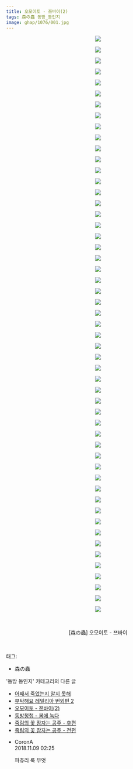 ```yaml
---
title: 오모이토 - 쯔바이(2)
tags: 森の蟲 동방_동인지
image: ghap/1076/001.jpg
---
```

<div class="article">
<p style="text-align: center; clear: none; float: none;"><img src="{{ site.nasurl }}/ghap/1076/001.jpg"/></p>
<p style="text-align: center; clear: none; float: none;"><img src="{{ site.nasurl }}/ghap/1076/002.jpg"/></p>
<p style="text-align: center; clear: none; float: none;"><img src="{{ site.nasurl }}/ghap/1076/003.jpg"/></p>
<p style="text-align: center; clear: none; float: none;"><img src="{{ site.nasurl }}/ghap/1076/004.jpg"/></p>
<p style="text-align: center; clear: none; float: none;"><img src="{{ site.nasurl }}/ghap/1076/005.jpg"/></p>
<p style="text-align: center; clear: none; float: none;"><img src="{{ site.nasurl }}/ghap/1076/006.jpg"/></p>
<p style="text-align: center; clear: none; float: none;"><img src="{{ site.nasurl }}/ghap/1076/007.jpg"/></p>
<p style="text-align: center; clear: none; float: none;"><img src="{{ site.nasurl }}/ghap/1076/008.jpg"/></p>
<p style="text-align: center; clear: none; float: none;"><img src="{{ site.nasurl }}/ghap/1076/009.jpg"/></p>
<p style="text-align: center; clear: none; float: none;"><img src="{{ site.nasurl }}/ghap/1076/010.jpg"/></p>
<p style="text-align: center; clear: none; float: none;"><img src="{{ site.nasurl }}/ghap/1076/011.jpg"/></p>
<p style="text-align: center; clear: none; float: none;"><img src="{{ site.nasurl }}/ghap/1076/012.jpg"/></p>
<p style="text-align: center; clear: none; float: none;"><img src="{{ site.nasurl }}/ghap/1076/013.jpg"/></p>
<p style="text-align: center; clear: none; float: none;"><img src="{{ site.nasurl }}/ghap/1076/014.jpg"/></p>
<p style="text-align: center; clear: none; float: none;"><img src="{{ site.nasurl }}/ghap/1076/015.jpg"/></p>
<p style="text-align: center; clear: none; float: none;"><img src="{{ site.nasurl }}/ghap/1076/016.jpg"/></p>
<p style="text-align: center; clear: none; float: none;"><img src="{{ site.nasurl }}/ghap/1076/017.jpg"/></p>
<p style="text-align: center; clear: none; float: none;"><img src="{{ site.nasurl }}/ghap/1076/018.jpg"/></p>
<p style="text-align: center; clear: none; float: none;"><img src="{{ site.nasurl }}/ghap/1076/019.jpg"/></p>
<p style="text-align: center; clear: none; float: none;"><img src="{{ site.nasurl }}/ghap/1076/020.jpg"/></p>
<p style="text-align: center; clear: none; float: none;"><img src="{{ site.nasurl }}/ghap/1076/021.jpg"/></p>
<p style="text-align: center; clear: none; float: none;"><img src="{{ site.nasurl }}/ghap/1076/022.jpg"/></p>
<p style="text-align: center; clear: none; float: none;"><img src="{{ site.nasurl }}/ghap/1076/023.jpg"/></p>
<p style="text-align: center; clear: none; float: none;"><img src="{{ site.nasurl }}/ghap/1076/024.jpg"/></p>
<p style="text-align: center; clear: none; float: none;"><img src="{{ site.nasurl }}/ghap/1076/025.jpg"/></p>
<p style="text-align: center; clear: none; float: none;"><img src="{{ site.nasurl }}/ghap/1076/026.jpg"/></p>
<p style="text-align: center; clear: none; float: none;"><img src="{{ site.nasurl }}/ghap/1076/027.jpg"/></p>
<p style="text-align: center; clear: none; float: none;"><img src="{{ site.nasurl }}/ghap/1076/028.jpg"/></p>
<p style="text-align: center; clear: none; float: none;"><img src="{{ site.nasurl }}/ghap/1076/029.jpg"/></p>
<p style="text-align: center; clear: none; float: none;"><img src="{{ site.nasurl }}/ghap/1076/030.jpg"/></p>
<p style="text-align: center; clear: none; float: none;"><img src="{{ site.nasurl }}/ghap/1076/031.jpg"/></p>
<p style="text-align: center; clear: none; float: none;"><img src="{{ site.nasurl }}/ghap/1076/032.jpg"/></p>
<p style="text-align: center; clear: none; float: none;"><img src="{{ site.nasurl }}/ghap/1076/033.jpg"/></p>
<p style="text-align: center; clear: none; float: none;"><img src="{{ site.nasurl }}/ghap/1076/034.jpg"/></p>
<p style="text-align: center; clear: none; float: none;"><img src="{{ site.nasurl }}/ghap/1076/035.jpg"/></p>
<p style="text-align: center; clear: none; float: none;"><img src="{{ site.nasurl }}/ghap/1076/036.jpg"/></p>
<p style="text-align: center; clear: none; float: none;"><img src="{{ site.nasurl }}/ghap/1076/037.jpg"/></p>
<p style="text-align: center; clear: none; float: none;"><img src="{{ site.nasurl }}/ghap/1076/038.jpg"/></p>
<p style="text-align: center; clear: none; float: none;"><img src="{{ site.nasurl }}/ghap/1076/039.jpg"/></p>
<p style="text-align: center; clear: none; float: none;"><img src="{{ site.nasurl }}/ghap/1076/040.jpg"/></p>
<p style="text-align: center; clear: none; float: none;"><img src="{{ site.nasurl }}/ghap/1076/041.jpg"/></p>
<p style="text-align: center; clear: none; float: none;"><img src="{{ site.nasurl }}/ghap/1076/042.jpg"/></p>
<p style="text-align: center; clear: none; float: none;"><img src="{{ site.nasurl }}/ghap/1076/043.jpg"/></p>
<p style="text-align: center; clear: none; float: none;"><img src="{{ site.nasurl }}/ghap/1076/044.jpg"/></p>
<p style="text-align: center; clear: none; float: none;"><img src="{{ site.nasurl }}/ghap/1076/045.jpg"/></p>
<p style="text-align: center; clear: none; float: none;"><img src="{{ site.nasurl }}/ghap/1076/046.jpg"/></p>
<p style="text-align: center; clear: none; float: none;"><img src="{{ site.nasurl }}/ghap/1076/047.jpg"/></p>
<p style="text-align: center; clear: none; float: none;"><img src="{{ site.nasurl }}/ghap/1076/048.jpg"/></p>
<p style="text-align: center; clear: none; float: none;"><img src="{{ site.nasurl }}/ghap/1076/049.jpg"/></p>
<p style="text-align: center; clear: none; float: none;"><img src="{{ site.nasurl }}/ghap/1076/050.jpg"/></p>
<p style="text-align: center; clear: none; float: none;"><img src="{{ site.nasurl }}/ghap/1076/051.jpg"/></p>
<p style="text-align: center; clear: none; float: none;"><img src="{{ site.nasurl }}/ghap/1076/052.jpg"/></p>
<p style="text-align: center; clear: none; float: none;"><img src="{{ site.nasurl }}/ghap/1076/053.jpg"/></p>
<p style="text-align: center; clear: none; float: none;"><br/></p>
<p style="text-align: center; clear: none; float: none;">[森の蟲] 오모이토 - 쯔바이</p>
<p><br/></p>
</div><div class="tagTrail">
<p>태그: </p>
<ul>
<li>森の蟲</li>
</ul>
</div><div class="another">
<p>'동방 동인지' 카테고리의 다른 글</p>
<ul>
<li><a href="/2016-07-24-ghap_1078">어째서 죽었는지 알지 못해</a></li>
<li><a href="/2016-07-24-ghap_1077">부탁해요 레밀리아 번외편 2</a></li>
<li><a href="/2016-07-24-ghap_1076">오모이토 - 쯔바이(2)</a></li>
<li><a href="/2016-07-24-ghap_1075">동방청첩 - 봄에 녹다</a></li>
<li><a href="/2016-07-24-ghap_1074">죽림의 꽃 잠자는 공주 - 후편</a></li>
<li><a href="/2016-07-24-ghap_1073">죽림의 꽃 잠자는 공주 - 전편</a></li>
</ul>
</div><div class="cb_module cb_fluid">
<div class="cb_wrt cb_profile">
<div class="comment">
<ul>
<li class="cb_thumb_off" id="comment15370197">
<div class="cb_comment_area">
<div class="cb_info_area">
<div class="cb_section">
<span class="cb_nick_name">CoronA</span>
</div>
<div class="cb_section">
<span class="cb_date">2018.11.09 02:25 </span>
</div>
</div>
<div class="cb_dsc_comment">
<p class="cb_dsc">
											파츄리 룩 무엇
										</p>
</div>
</div></li>
</ul>
</div>
</div><!-- commentList close -->
</div>